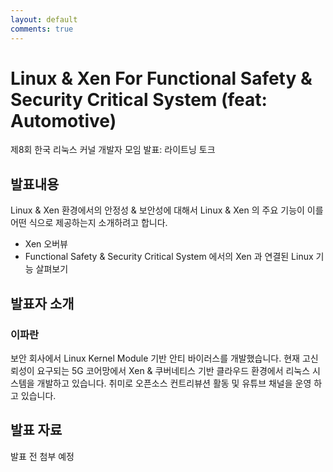 ```yaml
---
layout: default
comments: true
---
```


# Linux & Xen For Functional Safety & Security Critical System (feat: Automotive)
제8회 한국 리눅스 커널 개발자 모임 발표: 라이트닝 토크

## 발표내용
Linux  & Xen 환경에서의 안정성 & 보안성에 대해서 Linux & Xen 의 주요 기능이 이를 어떤 식으로 제공하는지 소개하려고 합니다.
- Xen 오버뷰  
- Functional Safety & Security Critical System 에서의 Xen 과 연결된 Linux 기능 살펴보기  


## 발표자 소개

### 이파란
보안 회사에서 Linux Kernel Module 기반 안티 바이러스를 개발했습니다. 현재 고신뢰성이 요구되는 5G 코어망에서 Xen & 쿠버네티스 기반 클라우드 환경에서 리눅스 시스템을 개발하고 있습니다.
취미로 오픈소스 컨트리뷰션 활동 및 유튜브 채널을 운영 하고 있습니다.

## 발표 자료
발표 전 첨부 예정
